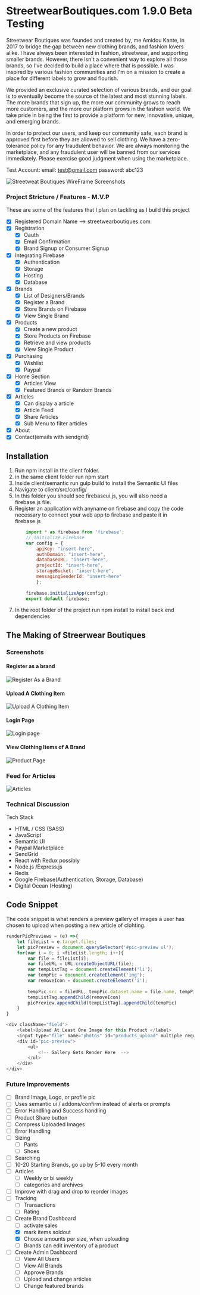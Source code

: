 #  StreetwearBoutiques.com 1.9.0 Beta Testing

Streetwear Boutiques was founded and created by, me Amidou Kante, in 2017 to bridge the gap between new clothing brands, and fashion lovers alike. I have always been interested in fashion, streetwear, and supporting smaller brands. However, there isn't a convenient way to explore all those brands, so I've decided to build a place where that is possible. I was inspired by various fashion communities and I'm on a mission to create a place for different labels to grow and flourish. 

We provided an exclusive curated selection of various brands, and our goal is to eventually become the source of the latest and most stunning labels. The more brands that sign up, the more our community grows to reach more customers, and the more our platform grows in the fashion world. We take pride in being the first to provide a platform for new, innovative, unique, and emerging brands. 

In order to protect our users, and keep our community safe, each brand is approved first before they are allowed to sell clothing. We have a zero-tolerance policy for any fraudulent behavior. We are always monitoring the marketplace, and any fraudulent user will be banned from our services immediately. Please exercise good judgment when using the marketplace.

Test Account:
email: test@gmail.com
password: abc123

![Streetweat Boutiques WireFrame Screenshots](./assets/single-product.png?raw=true "Streetweat Boutiques WireFrames")

### Project Stricture / Features - M.V.P
These are some of the features that I plan on tackling as I build this project
- [X] Registered Domain Name --> streetwearboutiques.com
- [x] Registration
    - [X] Oauth
    - [X] Email Confirmation
    - [x] Brand Signup or Consumer Signup
- [X] Integrating Firebase
    - [X] Authentication
    - [X] Storage
    - [X] Hosting 
    - [X] Database
- [x] Brands
    - [X] List of Designers/Brands 
    - [x] Register a Brand 
    - [X] Store Brands on Firebase 
    - [x] View Single Brand
- [x] Products
    - [x] Create a new product
    - [x] Store Products on Firebase
    - [x] Retrieve and view products
    - [x] View Single Product
- [x] Purchasing
    - [x] Wishlist
    - [x] Paypal
- [x] Home Section
    - [x] Articles View
    - [x] Featured Brands or Random Brands
- [x] Articles
    - [x] Can display a article
    - [x] Article Feed
    - [x] Share Articles
    - [x] Sub Menu to filter articles
- [x] About
- [x] Contact(emails with sendgrid)

## Installation 
1. Run npm install in the client folder.
2. in the same client folder run npm start
3. Inside client/semantic run gulp build to install the Semantic UI files
4. Navigate to client/src/config/
5. In this folder you should see firebaseui.js, you will also need a firebase.js file.
6. Register an application with anyname on firebase and copy the code necessary to connect your web app to firebase and paste it in firebase.js
    ```javascript
        import * as firebase from 'firebase';
        // Initialize Firebase
        var config = {
            apiKey: "insert-here",
            authDomain: "insert-here",
            databaseURL: "insert-here",
            projectId: "insert-here",
            storageBucket: "insert-here",
            messagingSenderId: "insert-here"
            };
            
        firebase.initializeApp(config);
        export default firebase;
    ```
7. In the root folder of the project run npm install to install back end dependencies

## The Making of Streerwear Boutiques

### Screenshots

#### Register as a brand
![Register As a Brand](./assets/brand-create.png?raw=true "Brand Create")

#### Upload A Clothing Item
![Upload A Clothing Item](./assets/upload-page.png?raw=true "Product Create")

#### Login Page
![Login page](./assets/login-page.png?raw=true "Login page")

#### View Clothing Items of A Brand
![Product Page](./assets/product-page-as-user.png?raw=true "Product page")

### Feed for Articles
![Articles](./assets/articles-feed.png?raw=true "Article Feed")

### Technical Discussion
Tech Stack
* HTML / CSS (SASS)
* JavaScript
* Semantic UI
* Paypal Marketplace
* SendGrid
* React with Redux possibly
* Node.js /Express.js
* Redis
* Google Firebase(Authentication, Storage, Database)
* Digital Ocean (Hosting)

## Code Snippet

The code snippet is what renders a preview gallery of images a user has chosen to upload when posting a new article of clohting. 

```javascript
renderPicPreviews = (e) =>{
    let fileList = e.target.files;
    let picPreview = document.querySelector('#pic-preview ul');
    for(var i = 0; i <fileList.length; i++){
        var file = fileList[i];
        var fileURL = URL.createObjectURL(file);
        var tempListTag = document.createElement('li');
        var tempPic = document.createElement('img');
        var removeIcon = document.createElement('i');
        
        tempPic.src = fileURL, tempPic.dataset.name = file.name, tempPic.id = i, tempPic.className = 'temp-pic'; 
        tempListTag.appendChild(removeIcon)
        picPreview.appendChild(tempListTag).appendChild(tempPic)
    }
}

<div className="field">
    <label>Upload At Least One Image for this Product </label>
    <input type="file" name="photos" id="products_upload" multiple required onChange={(e)=>this.renderPicPreviews(e)} />
    <div id="pic-preview">
        <ul>
            <!-- Gallery Gets Render Here  -->
        </ul>
    </div>
</div>
```
### Future Improvements
- [ ] Brand Image, Logo, or profile pic
- [ ] Uses semantic ui / addons/confirm instead of alerts or prompts
- [ ] Error Handling and Success handling
- [ ] Product Share button
- [ ] Compress Uploaded Images
- [ ] Error Handling
- [ ] Sizing
    - [ ] Pants
    - [ ] Shoes
- [ ] Searching
- [ ] 10-20 Starting Brands, go up by 5-10 every month
- [ ] Articles
    - [ ] Weekly or bi weekly
    - [ ] categories and archives 
- [ ] Improve with drag and drop to reorder images
- [ ] Tracking
    - [ ] Transactions
    - [ ] Rating
- [ ] Create Brand Dashboard
    - [ ] activate sales
    - [x] mark items soldout
    - [x] Choose amounts per size, when uploading
    - [ ] Brands can edit inventory of a product
- [ ] Create Admin Dashboard
    - [ ] View All Users
    - [ ] View All Brands
    - [ ] Approve Brands
    - [ ] Upload and change articles
    - [ ] Change featured brands